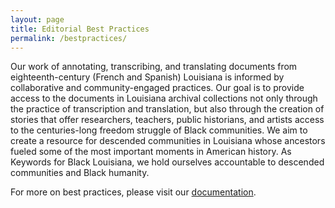 ```yaml
---
layout: page
title: Editorial Best Practices
permalink: /bestpractices/
---
```

Our work of annotating, transcribing, and translating documents from eighteenth-century (French and Spanish) Louisiana is informed by collaborative and community-engaged practices. Our goal is to provide access to the documents in Louisiana archival collections not only through the practice of transcription and translation, but also through the creation of stories that offer researchers, teachers, public historians, and artists access to the centuries-long freedom struggle of Black communities. We aim to create a resource for descended communities in Louisiana whose ancestors fueled some of the most important moments in American history. As Keywords for Black Louisiana, we hold ourselves accountable to descended communities and Black humanity.  
  
For more on best practices, please visit our [documentation](https://github.com/lxcprojects/k4bl/blob/main/docs/bestpractices.md).